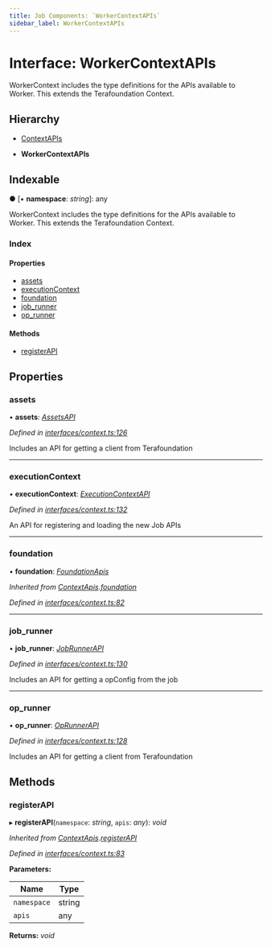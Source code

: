 ```yaml
---
title: Job Components: `WorkerContextAPIs`
sidebar_label: WorkerContextAPIs
---
```


# Interface: WorkerContextAPIs

WorkerContext includes the type definitions for
the APIs available to Worker.
This extends the Terafoundation Context.

## Hierarchy

  * [ContextAPIs](contextapis.md)

  * **WorkerContextAPIs**

## Indexable

● \[▪ **namespace**: *string*\]: any

WorkerContext includes the type definitions for
the APIs available to Worker.
This extends the Terafoundation Context.

### Index

#### Properties

* [assets](workercontextapis.md#assets)
* [executionContext](workercontextapis.md#executioncontext)
* [foundation](workercontextapis.md#foundation)
* [job_runner](workercontextapis.md#job_runner)
* [op_runner](workercontextapis.md#op_runner)

#### Methods

* [registerAPI](workercontextapis.md#registerapi)

## Properties

###  assets

• **assets**: *[AssetsAPI](assetsapi.md)*

*Defined in [interfaces/context.ts:126](https://github.com/terascope/teraslice/blob/d3a803c3/packages/job-components/src/interfaces/context.ts#L126)*

Includes an API for getting a client from Terafoundation

___

###  executionContext

• **executionContext**: *[ExecutionContextAPI](../classes/executioncontextapi.md)*

*Defined in [interfaces/context.ts:132](https://github.com/terascope/teraslice/blob/d3a803c3/packages/job-components/src/interfaces/context.ts#L132)*

An API for registering and loading the new Job APIs

___

###  foundation

• **foundation**: *[FoundationApis](foundationapis.md)*

*Inherited from [ContextApis](contextapis.md).[foundation](contextapis.md#foundation)*

*Defined in [interfaces/context.ts:82](https://github.com/terascope/teraslice/blob/d3a803c3/packages/job-components/src/interfaces/context.ts#L82)*

___

###  job_runner

• **job_runner**: *[JobRunnerAPI](jobrunnerapi.md)*

*Defined in [interfaces/context.ts:130](https://github.com/terascope/teraslice/blob/d3a803c3/packages/job-components/src/interfaces/context.ts#L130)*

Includes an API for getting a opConfig from the job

___

###  op_runner

• **op_runner**: *[OpRunnerAPI](oprunnerapi.md)*

*Defined in [interfaces/context.ts:128](https://github.com/terascope/teraslice/blob/d3a803c3/packages/job-components/src/interfaces/context.ts#L128)*

Includes an API for getting a client from Terafoundation

## Methods

###  registerAPI

▸ **registerAPI**(`namespace`: *string*, `apis`: *any*): *void*

*Inherited from [ContextApis](contextapis.md).[registerAPI](contextapis.md#registerapi)*

*Defined in [interfaces/context.ts:83](https://github.com/terascope/teraslice/blob/d3a803c3/packages/job-components/src/interfaces/context.ts#L83)*

**Parameters:**

Name | Type |
------ | ------ |
`namespace` | string |
`apis` | any |

**Returns:** *void*

